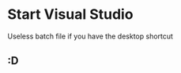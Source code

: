# Start Visual Studio
Useless batch file if you have the desktop shortcut
##                         :D
